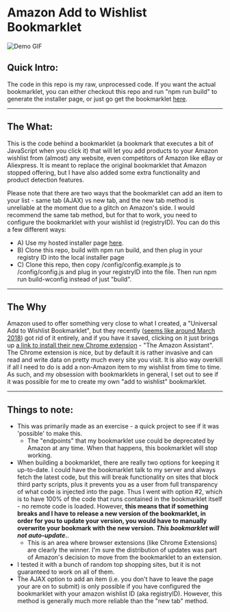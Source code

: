 # Amazon Add to Wishlist Bookmarklet
![Demo GIF](https://github.com/joshuatz/amazon-add-to-wishlist-bookmarklet/raw/master/images/Adding%20from%20the%20Same%20Tab%20(AJAX)(Compressed).gif "Adding an item from Target to my Amazon Wishlist")
## Quick Intro:
The code in this repo is my raw, unprocessed code. If you want the actual bookmarklet, you can either checkout this repo and run "npm run build" to generate the installer page, or just go get the bookmarklet [here](https://joshuatz.com/projects/web-stuff/amazon-add-to-wishlist-bookmarklet).



---

## The What:
This is the code behind a bookmarklet (a bookmark that executes a bit of JavaScript when you click it) that will let you add products to your Amazon wishlist from (almost) any website, even competitors of Amazon like eBay or Aliexpress. It is meant to replace the original bookmarklet that Amazon stopped offering, but I have also added some extra functionality and product detection features.

Please note that there are two ways that the bookmarklet can add an item to your list - same tab (AJAX) vs new tab, and the new tab method is unreliable at the moment due to a glitch on Amazon's side. I would recommend the same tab method, but for that to work, you need to configure the bookmarklet with your wishlist id (registryID). You can do this a few different ways:
 *  A) Use my hosted installer page [here](https://joshuatz.com/projects/web-stuff/amazon-add-to-wishlist-bookmarklet).
 *  B) Clone this repo, build with npm run build, and then plug in your registry ID into the local installer page
 *  C) Clone this repo, then copy /config/config.example.js to /config/config.js and plug in your registryID into the file. Then run npm run build-wconfig instead of just "build".

---

## The Why
Amazon used to offer something very close to what I created, a "Universal Add to Wishlist Bookmarklet", but they recently ([seems like around March 2018](https://lifehacker.com/what-to-use-instead-of-amazons-invasive-new-assistant-1823522711)) got rid of it entirely, and if you have  it saved, clicking on it just brings up [a link to install their new Chrome extension](https://www.amazon.com/gp/BIT/) - "The Amazon Assistant". The Chrome extension is nice, but by default it is rather invasive and can read and write data on pretty much every site you visit. It is also way overkill if all I need to do is add a non-Amazon item to my wishlist from time to time. As such, and my obsession with bookmarklets in general, I set out to see if it was possible for me to create my own "add to wishlist" bookmarklet.

---

## Things to note:
 -  This was primarily made as an exercise - a quick project to see if it was 'possible' to make this.
     -  The "endpoints" that my bookmarklet use could be deprecated by Amazon at any time. When that happens, this bookmarklet will stop working.
 -  When building a bookmarklet, there are really two options for keeping it up-to-date. I could have the bookmarklet talk to my server and always fetch the latest code, but this will break functionality on sites that block third party scripts, plus it prevents you as a user from full transparency of what code is injected into the page. Thus I went with option #2, which is to have 100% of the code that runs contained in the bookmarklet itself - no remote code is loaded. However, **this means that if something breaks and I have to release a new version of the bookmarklet, in order for you to update your version, you would have to manually overwrite your bookmark with the new version. _This bookmarklet will not auto-update_.**.
     -  This is an area where browser extensions (like Chrome Extensions) are clearly the winner. I'm sure the distribution of updates was part of Amazon's decision to move from the bookmarklet to an extension.
 -  I tested it with a bunch of random top shopping sites, but it is not guaranteed to work on all of them.
 - The AJAX option to add an item (i.e. you don't have to leave the page your are on to submit) is only possible if you have configured the bookmarklet with your amazon wishlist ID (aka registryID). However, this method is generally much more reliable than the "new tab" method.
 
